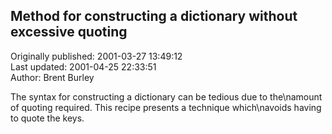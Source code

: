 ## Method for constructing a dictionary without excessive quoting  
Originally published: 2001-03-27 13:49:12  
Last updated: 2001-04-25 22:33:51  
Author: Brent Burley  
  
The syntax for constructing a dictionary can be tedious due to the\namount of quoting required.  This recipe presents a technique which\navoids having to quote the keys.